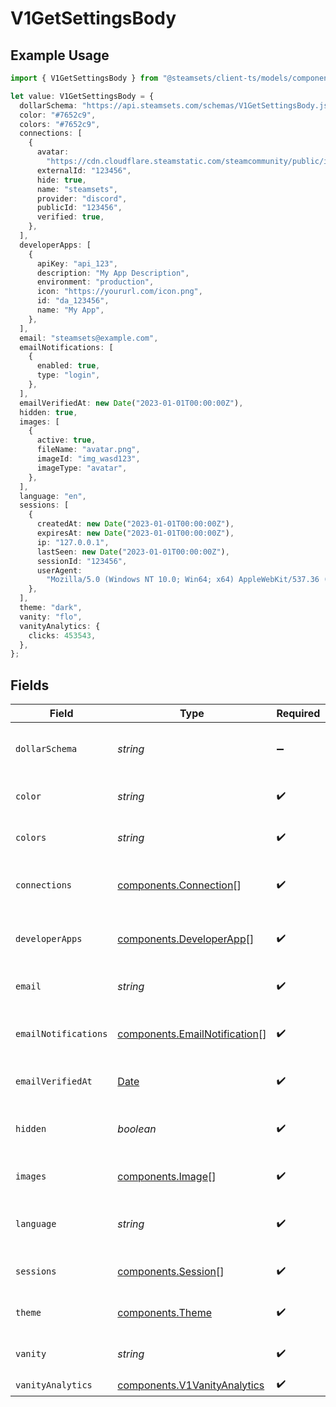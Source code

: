 # V1GetSettingsBody

## Example Usage

```typescript
import { V1GetSettingsBody } from "@steamsets/client-ts/models/components";

let value: V1GetSettingsBody = {
  dollarSchema: "https://api.steamsets.com/schemas/V1GetSettingsBody.json",
  color: "#7652c9",
  colors: "#7652c9",
  connections: [
    {
      avatar:
        "https://cdn.cloudflare.steamstatic.com/steamcommunity/public/images/avatars/f1/f1a1d2c3d0c9d1e1f2f3f4f5f6f7f8f9.jpg",
      externalId: "123456",
      hide: true,
      name: "steamsets",
      provider: "discord",
      publicId: "123456",
      verified: true,
    },
  ],
  developerApps: [
    {
      apiKey: "api_123",
      description: "My App Description",
      environment: "production",
      icon: "https://yoururl.com/icon.png",
      id: "da_123456",
      name: "My App",
    },
  ],
  email: "steamsets@example.com",
  emailNotifications: [
    {
      enabled: true,
      type: "login",
    },
  ],
  emailVerifiedAt: new Date("2023-01-01T00:00:00Z"),
  hidden: true,
  images: [
    {
      active: true,
      fileName: "avatar.png",
      imageId: "img_wasd123",
      imageType: "avatar",
    },
  ],
  language: "en",
  sessions: [
    {
      createdAt: new Date("2023-01-01T00:00:00Z"),
      expiresAt: new Date("2023-01-01T00:00:00Z"),
      ip: "127.0.0.1",
      lastSeen: new Date("2023-01-01T00:00:00Z"),
      sessionId: "123456",
      userAgent:
        "Mozilla/5.0 (Windows NT 10.0; Win64; x64) AppleWebKit/537.36 (KHTML, like Gecko) Chrome/91.0.4472.124 Safari/537.36",
    },
  ],
  theme: "dark",
  vanity: "flo",
  vanityAnalytics: {
    clicks: 453543,
  },
};
```

## Fields

| Field                                                                                         | Type                                                                                          | Required                                                                                      | Description                                                                                   | Example                                                                                       |
| --------------------------------------------------------------------------------------------- | --------------------------------------------------------------------------------------------- | --------------------------------------------------------------------------------------------- | --------------------------------------------------------------------------------------------- | --------------------------------------------------------------------------------------------- |
| `dollarSchema`                                                                                | *string*                                                                                      | :heavy_minus_sign:                                                                            | A URL to the JSON Schema for this object.                                                     | https://api.steamsets.com/schemas/V1GetSettingsBody.json                                      |
| `color`                                                                                       | *string*                                                                                      | :heavy_check_mark:                                                                            | The color the account is using                                                                | #7652c9                                                                                       |
| `colors`                                                                                      | *string*                                                                                      | :heavy_check_mark:                                                                            | The colors the account is using                                                               | #7652c9                                                                                       |
| `connections`                                                                                 | [components.Connection](../../models/components/connection.md)[]                              | :heavy_check_mark:                                                                            | The connections the account has                                                               |                                                                                               |
| `developerApps`                                                                               | [components.DeveloperApp](../../models/components/developerapp.md)[]                          | :heavy_check_mark:                                                                            | The developer apps the account has                                                            |                                                                                               |
| `email`                                                                                       | *string*                                                                                      | :heavy_check_mark:                                                                            | The email the account is using                                                                | steamsets@example.com                                                                         |
| `emailNotifications`                                                                          | [components.EmailNotification](../../models/components/emailnotification.md)[]                | :heavy_check_mark:                                                                            | The email notifications the account has                                                       |                                                                                               |
| `emailVerifiedAt`                                                                             | [Date](https://developer.mozilla.org/en-US/docs/Web/JavaScript/Reference/Global_Objects/Date) | :heavy_check_mark:                                                                            | The time the email was verified                                                               | 2023-01-01T00:00:00Z                                                                          |
| `hidden`                                                                                      | *boolean*                                                                                     | :heavy_check_mark:                                                                            | Whether the account is hidden in the leaderboards                                             | true                                                                                          |
| `images`                                                                                      | [components.Image](../../models/components/image.md)[]                                        | :heavy_check_mark:                                                                            | The images the account has                                                                    |                                                                                               |
| `language`                                                                                    | *string*                                                                                      | :heavy_check_mark:                                                                            | The language the account is using                                                             | en                                                                                            |
| `sessions`                                                                                    | [components.Session](../../models/components/session.md)[]                                    | :heavy_check_mark:                                                                            | The sessions the account has                                                                  |                                                                                               |
| `theme`                                                                                       | [components.Theme](../../models/components/theme.md)                                          | :heavy_check_mark:                                                                            | The theme the account is using                                                                | dark                                                                                          |
| `vanity`                                                                                      | *string*                                                                                      | :heavy_check_mark:                                                                            | The vanity the account is using                                                               | flo                                                                                           |
| `vanityAnalytics`                                                                             | [components.V1VanityAnalytics](../../models/components/v1vanityanalytics.md)                  | :heavy_check_mark:                                                                            | N/A                                                                                           |                                                                                               |